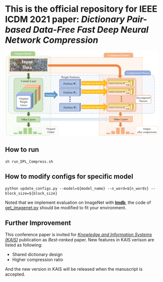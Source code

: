 # This is the official repository for IEEE ICDM 2021 paper: ***Dictionary Pair-based Data-Free Fast Deep Neural Network Compression***

![Main Process](img_README/process.png)

## How to run
```
sh run_DPL_Compress.sh
```

## How to modify configs for specific model
```
python update_configs.py --model=${model_name} --n_word=${n_words} --block_size=${block_size}
```

Noted that we implement evaluation on ImageNet with [**lmdb**](http://www.lmdb.tech/doc/), the code of [get_imagenet.py](utils/get_imagenet.py) should be modified to fit your environment.

## Further Improvement

This conference paper is invited for [*Knowledge and Information Systems (KAIS)*](https://www.springer.com/journal/10115) publication as *Best-ranked* paper. New features in KAIS verison are listed as following:

- Shared dictionary design
- Higher compression ratio

And the new version in KAIS will be released when the manuscript is accepted.
